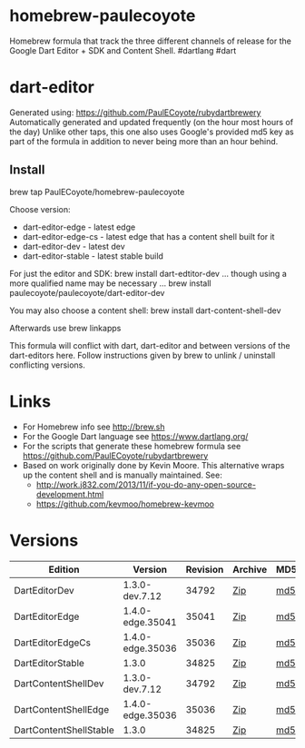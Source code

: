 homebrew-paulecoyote
====================

Homebrew formula that track the three different channels of release for the Google Dart Editor + SDK and Content Shell.  #dartlang #dart

dart-editor
===========

Generated using: https://github.com/PaulECoyote/rubydartbrewery
Automatically generated and updated frequently (on the hour most hours of the day)
Unlike other taps, this one also uses Google's provided md5 key as part of the formula in addition to never being more than an hour behind.

Install
-------
brew tap PaulECoyote/homebrew-paulecoyote

Choose version:
* dart-editor-edge - latest edge
* dart-editor-edge-cs - latest edge that has a content shell built for it
* dart-editor-dev - latest dev
* dart-editor-stable - latest stable build

For just the editor and SDK:
brew install dart-edtitor-dev
... though using a more qualified name may be necessary ...
brew install paulecoyote/paulecoyote/dart-editor-dev

You may also choose a content shell:
brew install dart-content-shell-dev

Afterwards use 
brew linkapps

This formula will conflict with dart, dart-editor and between versions of the dart-editors here.  Follow instructions given by brew to unlink / uninstall conflicting versions.

Links
=====
* For Homebrew info see http://brew.sh
* For the Google Dart language see https://www.dartlang.org/
* For the scripts that generate these homebrew formula see https://github.com/PaulECoyote/rubydartbrewery
* Based on work originally done by Kevin Moore. This alternative wraps up the content shell and is manually maintained.  See: 
    * http://work.j832.com/2013/11/if-you-do-any-open-source-development.html
    * https://github.com/kevmoo/homebrew-kevmoo

Versions
========
| Edition | Version | Revision | Archive | MD5 | Notes |
| ------- | ------- | -------- | ------- | --- | ----- |
| DartEditorDev | 1.3.0-dev.7.12 | 34792 | [Zip](http://storage.googleapis.com/dart-archive/channels/dev/release/34792/editor/darteditor-macos-x64.zip) | [md5](http://storage.googleapis.com/dart-archive/channels/dev/release/34792/editor/darteditor-macos-x64.zip.md5sum) | [Changes](http://storage.googleapis.com/dart-archive/channels/dev/release/latest/changelog.html) |
| DartEditorEdge | 1.4.0-edge.35041 | 35041 | [Zip](http://storage.googleapis.com/dart-archive/channels/be/raw/35041/editor/darteditor-macos-x64.zip) | [md5](http://storage.googleapis.com/dart-archive/channels/be/raw/35041/editor/darteditor-macos-x64.zip.md5sum) | - |
| DartEditorEdgeCs | 1.4.0-edge.35036 | 35036 | [Zip](http://storage.googleapis.com/dart-archive/channels/be/raw/35036/editor/darteditor-macos-x64.zip) | [md5](http://storage.googleapis.com/dart-archive/channels/be/raw/35036/editor/darteditor-macos-x64.zip.md5sum) | - |
| DartEditorStable | 1.3.0 | 34825 | [Zip](http://storage.googleapis.com/dart-archive/channels/stable/release/34825/editor/darteditor-macos-x64.zip) | [md5](http://storage.googleapis.com/dart-archive/channels/stable/release/34825/editor/darteditor-macos-x64.zip.md5sum) | [Changes](http://storage.googleapis.com/dart-archive/channels/stable/release/latest/changelog.html) |
| DartContentShellDev | 1.3.0-dev.7.12 | 34792 | [Zip](http://storage.googleapis.com/dart-archive/channels/dev/release/34792/dartium/content_shell-macos-ia32-release.zip) | [md5](http://storage.googleapis.com/dart-archive/channels/dev/release/34792/dartium/content_shell-macos-ia32-release.zip.md5sum) | - |
| DartContentShellEdge | 1.4.0-edge.35036 | 35036 | [Zip](http://storage.googleapis.com/dart-archive/channels/be/raw/35036/dartium/content_shell-macos-ia32-release.zip) | [md5](http://storage.googleapis.com/dart-archive/channels/be/raw/35036/dartium/content_shell-macos-ia32-release.zip.md5sum) | - |
| DartContentShellStable | 1.3.0 | 34825 | [Zip](http://storage.googleapis.com/dart-archive/channels/stable/release/34825/dartium/content_shell-macos-ia32-release.zip) | [md5](http://storage.googleapis.com/dart-archive/channels/stable/release/34825/dartium/content_shell-macos-ia32-release.zip.md5sum) | - |
